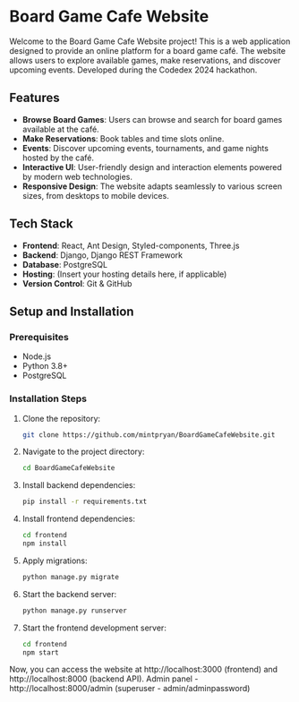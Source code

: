 # Board Game Cafe Website
Welcome to the Board Game Cafe Website project! This is a web application designed to provide an online platform for a board game café.
The website allows users to explore available games, make reservations, and discover upcoming events.
Developed during the Codedex 2024 hackathon.

## Features

- **Browse Board Games**: Users can browse and search for board games available at the café.
- **Make Reservations**: Book tables and time slots online.
- **Events**: Discover upcoming events, tournaments, and game nights hosted by the café.
- **Interactive UI**: User-friendly design and interaction elements powered by modern web technologies.
- **Responsive Design**: The website adapts seamlessly to various screen sizes, from desktops to mobile devices.

## Tech Stack

- **Frontend**: React, Ant Design, Styled-components, Three.js
- **Backend**: Django, Django REST Framework
- **Database**: PostgreSQL
- **Hosting**: (Insert your hosting details here, if applicable)
- **Version Control**: Git & GitHub

## Setup and Installation

### Prerequisites

- Node.js
- Python 3.8+
- PostgreSQL


### Installation Steps

1. Clone the repository:
   ```bash
   git clone https://github.com/mintpryan/BoardGameCafeWebsite.git
   ```
2. Navigate to the project directory:
   ```bash
   cd BoardGameCafeWebsite
   ```
3. Install backend dependencies:
   ```bash
   pip install -r requirements.txt
   ```
4. Install frontend dependencies:
   ```bash
   cd frontend
   npm install
   ```
5. Apply migrations:
   ```bash
   python manage.py migrate
   ```
6. Start the backend server:
   ```bash
   python manage.py runserver
   ```
7. Start the frontend development server:
   ```bash
   cd frontend
   npm start
   ```
Now, you can access the website at http://localhost:3000 (frontend) and http://localhost:8000 (backend API).
Admin panel -  http://localhost:8000/admin (superuser - admin/adminpassword)
   
